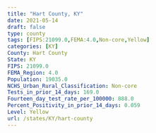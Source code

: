 ```yaml
---
title: "Hart County, KY"
date: 2021-05-14
draft: false
type: county
tags: [FIPS:21099.0,FEMA:4.0,Non-core,Yellow]
categories: [KY]
County: Hart County
State: KY
FIPS: 21099.0
FEMA_Region: 4.0
Population: 19035.0
NCHS_Urban_Rural_Classification: Non-core
Tests_in_prior_14_days: 169.0
Fourteen_day_test_rate_per_100000: 888.0
Percent_Positivity_in_prior_14_days: 0.059
Level: Yellow
url: /states/KY/hart-county
---
```



